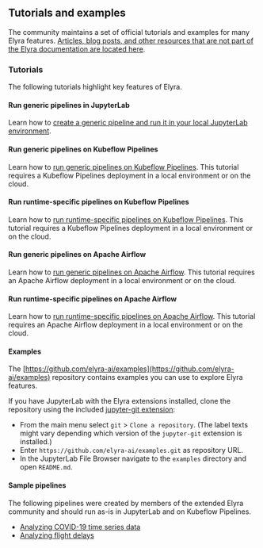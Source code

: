 <!--
{% comment %}
Copyright 2018-2022 Elyra Authors

Licensed under the Apache License, Version 2.0 (the "License");
you may not use this file except in compliance with the License.
You may obtain a copy of the License at

http://www.apache.org/licenses/LICENSE-2.0

Unless required by applicable law or agreed to in writing, software
distributed under the License is distributed on an "AS IS" BASIS,
WITHOUT WARRANTIES OR CONDITIONS OF ANY KIND, either express or implied.
See the License for the specific language governing permissions and
limitations under the License.
{% endcomment %}
-->
## Tutorials and examples

The community maintains a set of official tutorials and examples for many Elyra features. [Articles, blog posts, and other resources that are not part of the Elyra documentation are located here](published-resources.md).

### Tutorials

The following tutorials highlight key features of Elyra.

#### Run generic pipelines in JupyterLab

Learn how to [create a generic pipeline and run it in your local JupyterLab environment](https://github.com/elyra-ai/examples/tree/main/pipelines/introduction-to-generic-pipelines).

#### Run generic pipelines on Kubeflow Pipelines

Learn how to [run generic pipelines on Kubeflow Pipelines](https://github.com/elyra-ai/examples/tree/main/pipelines/run-generic-pipelines-on-kubeflow-pipelines). This tutorial requires a Kubeflow Pipelines deployment in a local environment or on the cloud.

#### Run runtime-specific pipelines on Kubeflow Pipelines

Learn how to [run runtime-specific pipelines on Kubeflow Pipelines](https://github.com/elyra-ai/examples/tree/main/pipelines/run-pipelines-on-kubeflow-pipelines). This tutorial requires a Kubeflow Pipelines deployment in a local environment or on the cloud.

#### Run generic pipelines on Apache Airflow

Learn how to [run generic pipelines on Apache Airflow](https://github.com/elyra-ai/examples/tree/main/pipelines/run-generic-pipelines-on-apache-airflow). This tutorial requires an Apache Airflow deployment in a local environment or on the cloud.

#### Run runtime-specific pipelines on Apache Airflow

Learn how to [run runtime-specific pipelines on Apache Airflow](https://github.com/elyra-ai/examples/tree/main/pipelines/run-pipelines-on-apache-airflow). This tutorial requires an Apache Airflow deployment in a local environment or on the cloud.


#### Examples

The [https://github.com/elyra-ai/examples](https://github.com/elyra-ai/examples) repository contains examples you can use to explore Elyra features.

If you have JupyterLab with the Elyra extensions installed, clone the repository using the included [jupyter-git extension](https://github.com/jupyterlab/jupyterlab-git):
 - From the main menu select `git` > `Clone a repository`. (The label texts might vary depending which version of the `jupyter-git` extension is installed.)
 - Enter `https://github.com/elyra-ai/examples.git` as repository URL.
 - In the JupyterLab File Browser navigate to the `examples` directory and open `README.md`.

#### Sample pipelines

The following pipelines were created by members of the extended Elyra community and should run as-is in JupyterLab and on Kubeflow Pipelines.

- [Analyzing COVID-19 time series data](https://github.com/CODAIT/covid-notebooks)
- [Analyzing flight delays](https://github.com/CODAIT/flight-delay-notebooks)
